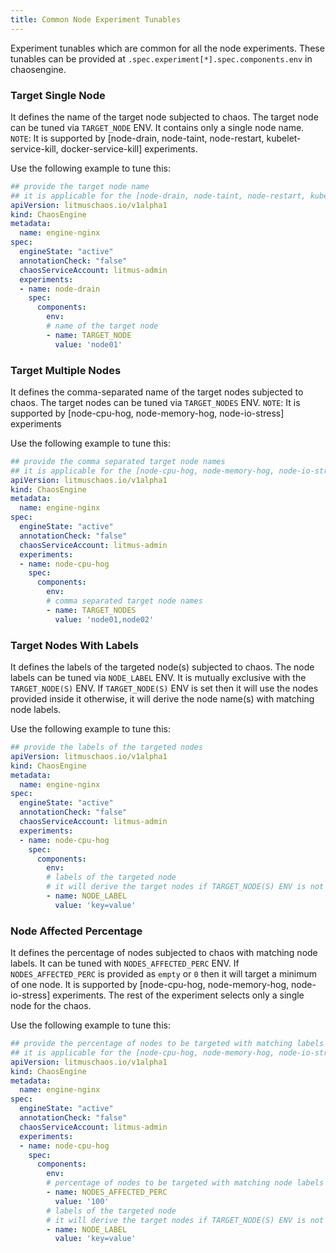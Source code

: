 ```yaml
---
title: Common Node Experiment Tunables
---
```

Experiment tunables which are common for all the node experiments. These tunables can be provided at `.spec.experiment[*].spec.components.env` in chaosengine.

### Target Single Node

It defines the name of the target node subjected to chaos. The target node can be tuned via `TARGET_NODE` ENV. It contains only a single node name.
`NOTE`: It is supported by [node-drain, node-taint, node-restart, kubelet-service-kill, docker-service-kill] experiments.

Use the following example to tune this:

[embedmd]:# (./static/manifests/common/target-node.yaml yaml)
```yaml
## provide the target node name
## it is applicable for the [node-drain, node-taint, node-restart, kubelet-service-kill, docker-service-kill]
apiVersion: litmuschaos.io/v1alpha1
kind: ChaosEngine
metadata:
  name: engine-nginx
spec:
  engineState: "active"
  annotationCheck: "false"
  chaosServiceAccount: litmus-admin
  experiments:
  - name: node-drain
    spec:
      components:
        env:
        # name of the target node
        - name: TARGET_NODE
          value: 'node01'
```

### Target Multiple Nodes

It defines the comma-separated name of the target nodes subjected to chaos. The target nodes can be tuned via `TARGET_NODES` ENV.
`NOTE`: It is supported by [node-cpu-hog, node-memory-hog, node-io-stress] experiments

Use the following example to tune this:

[embedmd]:# (./static/manifests/common/target-nodes.yaml yaml)
```yaml
## provide the comma separated target node names
## it is applicable for the [node-cpu-hog, node-memory-hog, node-io-stress]
apiVersion: litmuschaos.io/v1alpha1
kind: ChaosEngine
metadata:
  name: engine-nginx
spec:
  engineState: "active"
  annotationCheck: "false"
  chaosServiceAccount: litmus-admin
  experiments:
  - name: node-cpu-hog
    spec:
      components:
        env:
        # comma separated target node names
        - name: TARGET_NODES
          value: 'node01,node02'
```

### Target Nodes With Labels

It defines the labels of the targeted node(s) subjected to chaos. The node labels can be tuned via `NODE_LABEL` ENV.
It is mutually exclusive with the `TARGET_NODE(S)` ENV. If `TARGET_NODE(S)` ENV is set then it will use the nodes provided inside it otherwise, it will derive the node name(s) with matching node labels.

Use the following example to tune this:

[embedmd]:# (./static/manifests/common/target-label.yaml yaml)
```yaml
## provide the labels of the targeted nodes
apiVersion: litmuschaos.io/v1alpha1
kind: ChaosEngine
metadata:
  name: engine-nginx
spec:
  engineState: "active"
  annotationCheck: "false"
  chaosServiceAccount: litmus-admin
  experiments:
  - name: node-cpu-hog
    spec:
      components:
        env:
        # labels of the targeted node
        # it will derive the target nodes if TARGET_NODE(S) ENV is not set
        - name: NODE_LABEL
          value: 'key=value'
```

### Node Affected Percentage

It defines the percentage of nodes subjected to chaos with matching node labels. It can be tuned with `NODES_AFFECTED_PERC` ENV. If `NODES_AFFECTED_PERC` is provided as `empty` or `0` then it will target a minimum of one node.
It is supported by [node-cpu-hog, node-memory-hog, node-io-stress] experiments. The rest of the experiment selects only a single node for the chaos.

Use the following example to tune this:

[embedmd]:# (./static/manifests/common/node-affected-percentage.yaml yaml)
```yaml
## provide the percentage of nodes to be targeted with matching labels
## it is applicable for the [node-cpu-hog, node-memory-hog, node-io-stress]
apiVersion: litmuschaos.io/v1alpha1
kind: ChaosEngine
metadata:
  name: engine-nginx
spec:
  engineState: "active"
  annotationCheck: "false"
  chaosServiceAccount: litmus-admin
  experiments:
  - name: node-cpu-hog
    spec:
      components:
        env:
        # percentage of nodes to be targeted with matching node labels
        - name: NODES_AFFECTED_PERC
          value: '100'
        # labels of the targeted node
        # it will derive the target nodes if TARGET_NODE(S) ENV is not set
        - name: NODE_LABEL
          value: 'key=value'
```
